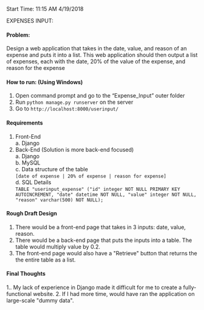 Start Time: 11:15 AM 4/19/2018

EXPENSES INPUT:
#### Problem:
Design a web application that takes in the date, value, and reason of an expense and puts it into a list.
This web application should then output a list of expenses, each with the date, 20% of the value of the expense, and reason for the expense

#### How to run: (Using Windows)
1. Open command prompt and go to the “Expense_Input” outer folder
2. Run ```python manage.py runserver``` on the server
3. Go to ```http://localhost:8000/userinput/```

#### Requirements
1. Front-End 
<br>    a. Django
2. Back-End (Solution is more back-end focused)
<br>    a. Django
<br>    b. MySQL
<br>    c. Data structure of the table
<br>        ```
        [date of expense | 20% of expense | reason for expense]
        ```
<br>    d. SQL Details       
        ```
        TABLE "userinput_expense" ("id" integer NOT NULL PRIMARY KEY AUTOINCREMENT, "date" datetime NOT NULL, "value" integer NOT NULL, "reason" varchar(500) NOT NULL);
         ```
#### Rough Draft Design
1. There would be a front-end page that takes in 3 inputs: date, value, reason.
2. There would be a back-end page that puts the inputs into a table. The table would multiply value by 0.2.
3. The front-end page would also have a "Retrieve" button that returns the the entire table as a list.
         
#### Final Thoughts
1.. My lack of experience in Django made it difficult for me to create a fully-functional website. 
2. If I had more time, would have ran the application on large-scale "dummy data".
        
